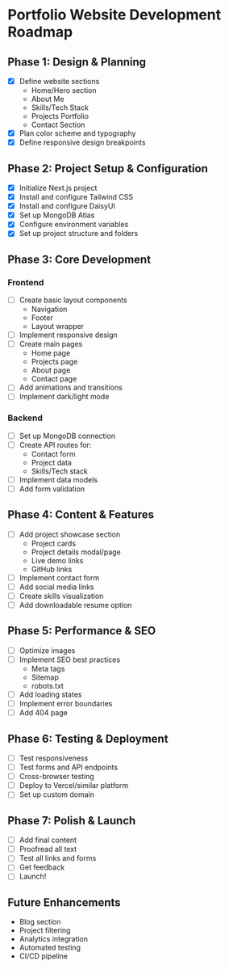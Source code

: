 # Portfolio Website Development Roadmap

## Phase 1: Design & Planning
- [x] Define website sections
  - Home/Hero section
  - About Me
  - Skills/Tech Stack
  - Projects Portfolio
  - Contact Section
- [x] Plan color scheme and typography
- [x] Define responsive design breakpoints

## Phase 2: Project Setup & Configuration
- [x] Initialize Next.js project
- [x] Install and configure Tailwind CSS
- [x] Install and configure DaisyUI
- [x] Set up MongoDB Atlas
- [x] Configure environment variables
- [x] Set up project structure and folders

## Phase 3: Core Development
### Frontend
- [ ] Create basic layout components
  - Navigation
  - Footer
  - Layout wrapper
- [ ] Implement responsive design
- [ ] Create main pages
  - Home page
  - Projects page
  - About page
  - Contact page
- [ ] Add animations and transitions
- [ ] Implement dark/light mode

### Backend
- [ ] Set up MongoDB connection
- [ ] Create API routes for:
  - Contact form
  - Project data
  - Skills/Tech stack
- [ ] Implement data models
- [ ] Add form validation

## Phase 4: Content & Features
- [ ] Add project showcase section
  - Project cards
  - Project details modal/page
  - Live demo links
  - GitHub links
- [ ] Implement contact form
- [ ] Add social media links
- [ ] Create skills visualization
- [ ] Add downloadable resume option

## Phase 5: Performance & SEO
- [ ] Optimize images
- [ ] Implement SEO best practices
  - Meta tags
  - Sitemap
  - robots.txt
- [ ] Add loading states
- [ ] Implement error boundaries
- [ ] Add 404 page

## Phase 6: Testing & Deployment
- [ ] Test responsiveness
- [ ] Test forms and API endpoints
- [ ] Cross-browser testing
- [ ] Deploy to Vercel/similar platform
- [ ] Set up custom domain

## Phase 7: Polish & Launch
- [ ] Add final content
- [ ] Proofread all text
- [ ] Test all links and forms
- [ ] Get feedback
- [ ] Launch!

## Future Enhancements
- Blog section
- Project filtering
- Analytics integration
- Automated testing
- CI/CD pipeline 